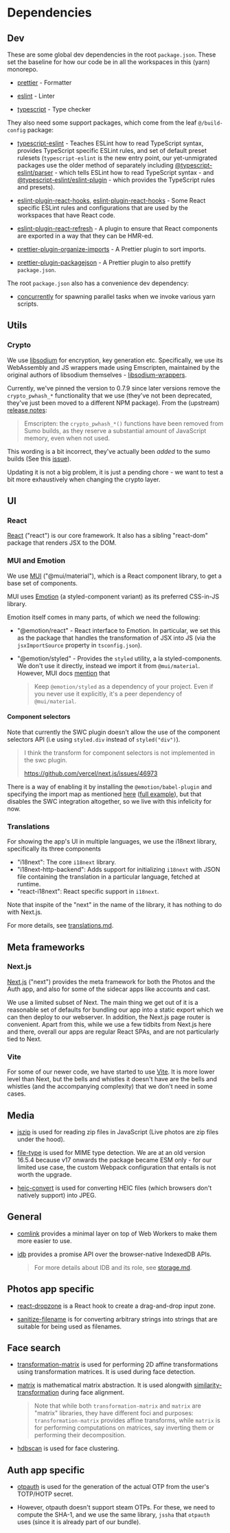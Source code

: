 # Dependencies

## Dev

These are some global dev dependencies in the root `package.json`. These set the
baseline for how our code be in all the workspaces in this (yarn) monorepo.

-   [prettier](https://prettier.io) - Formatter

-   [eslint](https://eslint.org) - Linter

-   [typescript](https://www.typescriptlang.org/) - Type checker

They also need some support packages, which come from the leaf `@/build-config`
package:

-   [typescript-eslint](https://typescript-eslint.io/packages/typescript-eslint/)
    \- Teaches ESLint how to read TypeScript syntax, provides TypeScript
    specific ESLint rules, and set of default preset rulesets
    (`typescript-eslint` is the new entry point, our yet-unmigrated packages use
    the older method of separately including
    [@typescript-eslint/parser](https://typescript-eslint.io/packages/eslint-plugin/)
    \- which tells ESLint how to read TypeScript syntax - and
    [@typescript-eslint/eslint-plugin](https://typescript-eslint.io/packages/eslint-plugin/)
    \- which provides the TypeScript rules and presets).

-   [eslint-plugin-react-hooks](https://github.com/jsx-eslint/eslint-plugin-react),
    [eslint-plugin-react-hooks](https://reactjs.org/) \- Some React specific
    ESLint rules and configurations that are used by the workspaces that have
    React code.

-   [eslint-plugin-react-refresh](https://github.com/ArnaudBarre/eslint-plugin-react-refresh)
    \- A plugin to ensure that React components are exported in a way that they
    can be HMR-ed.

-   [prettier-plugin-organize-imports](https://github.com/simonhaenisch/prettier-plugin-organize-imports)
    \- A Prettier plugin to sort imports.

-   [prettier-plugin-packagejson](https://github.com/matzkoh/prettier-plugin-packagejson)
    \- A Prettier plugin to also prettify `package.json`.

The root `package.json` also has a convenience dev dependency:

-   [concurrently](https://github.com/open-cli-tools/concurrently) for spawning
    parallel tasks when we invoke various yarn scripts.

## Utils

### Crypto

We use [libsodium](https://libsodium.gitbook.io/doc/) for encryption, key
generation etc. Specifically, we use its WebAssembly and JS wrappers made using
Emscripten, maintained by the original authors of libsodium themselves -
[libsodium-wrappers](https://github.com/jedisct1/libsodium.js).

Currently, we've pinned the version to 0.7.9 since later versions remove the
`crypto_pwhash_*` functionality that we use (they've not been deprecated,
they've just been moved to a different NPM package). From the (upstream)
[release notes](https://github.com/jedisct1/libsodium/releases/tag/1.0.19-RELEASE):

> Emscripten: the `crypto_pwhash_*()` functions have been removed from Sumo
> builds, as they reserve a substantial amount of JavaScript memory, even when
> not used.

This wording is a bit incorrect, they've actually been _added_ to the sumo
builds (See this [issue](https://github.com/jedisct1/libsodium.js/issues/326)).

Updating it is not a big problem, it is just a pending chore - we want to test a
bit more exhaustively when changing the crypto layer.

## UI

### React

[React](https://react.dev) ("react") is our core framework. It also has a
sibling "react-dom" package that renders JSX to the DOM.

### MUI and Emotion

We use [MUI](https://mui.com) ("@mui/material"), which is a React component
library, to get a base set of components.

MUI uses [Emotion](https://emotion.sh/) (a styled-component variant) as its
preferred CSS-in-JS library.

Emotion itself comes in many parts, of which we need the following:

-   "@emotion/react" - React interface to Emotion. In particular, we set this as
    the package that handles the transformation of JSX into JS (via the
    `jsxImportSource` property in `tsconfig.json`).

-   "@emotion/styled" - Provides the `styled` utility, a la styled-components.
    We don't use it directly, instead we import it from `@mui/material`.
    However, MUI docs
    [mention](https://mui.com/material-ui/integrations/interoperability/#styled-components)
    that

    > Keep `@emotion/styled` as a dependency of your project. Even if you never
    > use it explicitly, it's a peer dependency of `@mui/material`.

#### Component selectors

Note that currently the SWC plugin doesn't allow the use of the component
selectors API (i.e using `styled.div` instead of `styled("div")`).

> I think the transform for component selectors is not implemented in the swc
> plugin.
>
> https://github.com/vercel/next.js/issues/46973

There is a way of enabling it by installing the `@emotion/babel-plugin` and
specifying the import map as mentioned
[here](https://mui.com/system/styled/#how-to-use-components-selector-api)
([full example](https://github.com/mui/material-ui/issues/27380#issuecomment-928973157)),
but that disables the SWC integration altogether, so we live with this
infelicity for now.

### Translations

For showing the app's UI in multiple languages, we use the i18next library,
specifically its three components

-   "i18next": The core `i18next` library.
-   "i18next-http-backend": Adds support for initializing `i18next` with JSON
    file containing the translation in a particular language, fetched at
    runtime.
-   "react-i18next": React specific support in `i18next`.

Note that inspite of the "next" in the name of the library, it has nothing to do
with Next.js.

For more details, see [translations.md](translations.md).

## Meta frameworks

### Next.js

[Next.js](https://nextjs.org) ("next") provides the meta framework for both the
Photos and the Auth app, and also for some of the sidecar apps like accounts and
cast.

We use a limited subset of Next. The main thing we get out of it is a reasonable
set of defaults for bundling our app into a static export which we can then
deploy to our webserver. In addition, the Next.js page router is convenient.
Apart from this, while we use a few tidbits from Next.js here and there, overall
our apps are regular React SPAs, and are not particularly tied to Next.

### Vite

For some of our newer code, we have started to use [Vite](https://vitejs.dev).
It is more lower level than Next, but the bells and whistles it doesn't have are
the bells and whistles (and the accompanying complexity) that we don't need in
some cases.

## Media

-   [jszip](https://github.com/Stuk/jszip) is used for reading zip files in
    JavaScript (Live photos are zip files under the hood).

-   [file-type](https://github.com/sindresorhus/file-type) is used for MIME type
    detection. We are at an old version 16.5.4 because v17 onwards the package
    became ESM only - for our limited use case, the custom Webpack configuration
    that entails is not worth the upgrade.

-   [heic-convert](https://github.com/catdad-experiments/heic-convert) is used
    for converting HEIC files (which browsers don't natively support) into JPEG.

## General

-   [comlink](https://github.com/GoogleChromeLabs/comlink) provides a minimal
    layer on top of Web Workers to make them more easier to use.

-   [idb](https://github.com/jakearchibald/idb) provides a promise API over the
    browser-native IndexedDB APIs.

    > For more details about IDB and its role, see [storage.md](storage.md).

## Photos app specific

-   [react-dropzone](https://github.com/react-dropzone/react-dropzone/) is a
    React hook to create a drag-and-drop input zone.

-   [sanitize-filename](https://github.com/parshap/node-sanitize-filename) is
    for converting arbitrary strings into strings that are suitable for being
    used as filenames.

## Face search

-   [transformation-matrix](https://github.com/chrvadala/transformation-matrix)
    is used for performing 2D affine transformations using transformation
    matrices. It is used during face detection.

-   [matrix](https://github.com/mljs/matrix) is mathematical matrix abstraction.
    It is used alongwith
    [similarity-transformation](https://github.com/shaileshpandit/similarity-transformation-js)
    during face alignment.

    > Note that while both `transformation-matrix` and `matrix` are "matrix"
    > libraries, they have different foci and purposes: `transformation-matrix`
    > provides affine transforms, while `matrix` is for performing computations
    > on matrices, say inverting them or performing their decomposition.

-   [hdbscan](https://github.com/shaileshpandit/hdbscan-js) is used for face
    clustering.

## Auth app specific

-   [otpauth](https://github.com/hectorm/otpauth) is used for the generation of
    the actual OTP from the user's TOTP/HOTP secret.

-   However, otpauth doesn't support steam OTPs. For these, we need to compute
    the SHA-1, and we use the same library, `jssha` that `otpauth` uses (since
    it is already part of our bundle).
